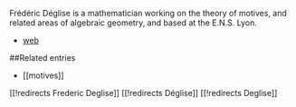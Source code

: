 Fr&#233;d&#233;ric D&#233;glise is a mathematician working on the theory of motives, and related areas of algebraic geometry, and based at the E.N.S. Lyon.


* [web](http://perso.ens-lyon.fr/frederic.deglise/)

##Related entries

* [[motives]]

[[!redirects Frederic Deglise]]
[[!redirects Déglise]]
[[!redirects Deglise]]